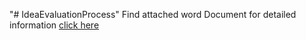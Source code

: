 "# IdeaEvaluationProcess" 
Find attached word Document for detailed information <a href="https://github.com/mukeshdsingh/IdeaEvaluationProcess/blob/main/Idea%20Evaluation%20Process.docx">click here</a>
